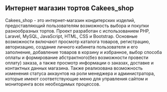 <h2>Интернет магазин тортов Cakees_shop</h2>
<a>Cakees_shop - это интернет-магазин кондитерских изделий, предоставляющий пользователям возможность выбора и покупки разнообразных тортов. Проект разработан с использованием PHP, Laravel, MySQL, JavaScript, HTML, CSS и Bootstrap. Основные возможности включают просмотр каталога товаров,  регистрацию, авторизацию, создание личного кабинета пользователя и его заполнение, добавление товаров в корзину и избранное, выбор способа оплаты и формирование абстрактного(без возможности провести оплату) заказа, а также просмотр информации о заказах, доставке и контактных данных магазина. Также реализована возможность изменения статуса аккаунтов на роли менеджера и администратора, которые имеют соответствующие меню для управления сайтом и мониторинга всех необходимых процессов.</a>
